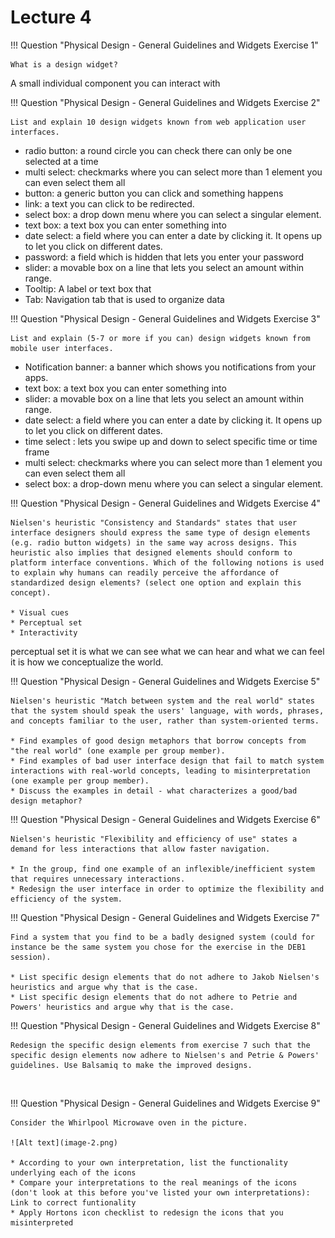 # Lecture 4

!!! Question "Physical Design - General Guidelines and Widgets Exercise 1"

    What is a design widget?

A small individual component you can interact with

!!! Question "Physical Design - General Guidelines and Widgets Exercise 2"

    List and explain 10 design widgets known from web application user interfaces.

* radio button: a round circle you can check there can only be one selected at a time
* multi select: checkmarks where you can select more than 1 element you can even select them all
* button: a generic button you can click and something happens
* link: a text you can click to be redirected.
* select box: a drop down menu where you can select a singular element.
* text box: a text box you can enter something into
* date select: a field where you can enter a date by clicking it. It opens up to let you click on different dates.
* password: a field which is hidden that lets you enter your password
* slider: a movable box on a line that lets you select an amount within range.
* Tooltip: A label or text box that
* Tab: Navigation tab that is used to organize data

!!! Question "Physical Design - General Guidelines and Widgets Exercise 3"

    List and explain (5-7 or more if you can) design widgets known from mobile user interfaces. 

* Notification banner: a banner which shows you notifications from your apps.
* text box: a text box you can enter something into
* slider: a movable box on a line that lets you select an amount within range.
* date select: a field where you can enter a date by clicking it. It opens up to let you click on different dates.
* time select : lets you swipe up and down to select specific time or time frame
* multi select: checkmarks where you can select more than 1 element you can even select them all
* select box: a drop-down menu where you can select a singular element.


!!! Question "Physical Design - General Guidelines and Widgets Exercise 4"

    Nielsen's heuristic "Consistency and Standards" states that user interface designers should express the same type of design elements (e.g. radio button widgets) in the same way across designs. This heuristic also implies that designed elements should conform to platform interface conventions. Which of the following notions is used to explain why humans can readily perceive the affordance of standardized design elements? (select one option and explain this concept).

    * Visual cues
    * Perceptual set
    * Interactivity

perceptual set it is what we can see what we can hear and what we can feel it is how we conceptualize the world.

!!! Question "Physical Design - General Guidelines and Widgets Exercise 5"

    Nielsen's heuristic "Match between system and the real world" states that the system should speak the users' language, with words, phrases, and concepts familiar to the user, rather than system-oriented terms.

    * Find examples of good design metaphors that borrow concepts from "the real world" (one example per group member).
    * Find examples of bad user interface design that fail to match system interactions with real-world concepts, leading to misinterpretation (one example per group member).
    * Discuss the examples in detail - what characterizes a good/bad design metaphor?
  

  


!!! Question "Physical Design - General Guidelines and Widgets Exercise 6"

    Nielsen's heuristic "Flexibility and efficiency of use" states a demand for less interactions that allow faster navigation.

    * In the group, find one example of an inflexible/inefficient system that requires unnecessary interactions.
    * Redesign the user interface in order to optimize the flexibility and efficiency of the system.


!!! Question "Physical Design - General Guidelines and Widgets Exercise 7"

    Find a system that you find to be a badly designed system (could for instance be the same system you chose for the exercise in the DEB1 session).

    * List specific design elements that do not adhere to Jakob Nielsen's heuristics and argue why that is the case.
    * List specific design elements that do not adhere to Petrie and Powers' heuristics and argue why that is the case.


!!! Question "Physical Design - General Guidelines and Widgets Exercise 8"

    Redesign the specific design elements from exercise 7 such that the specific design elements now adhere to Nielsen's and Petrie & Powers' guidelines. Use Balsamiq to make the improved designs.

 

!!! Question "Physical Design - General Guidelines and Widgets Exercise 9"

    Consider the Whirlpool Microwave oven in the picture.

    ![Alt text](image-2.png)

    * According to your own interpretation, list the functionality underlying each of the icons
    * Compare your interpretations to the real meanings of the icons (don't look at this before you've listed your own interpretations): Link to correct funtionality
    * Apply Hortons icon checklist to redesign the icons that you misinterpreted
